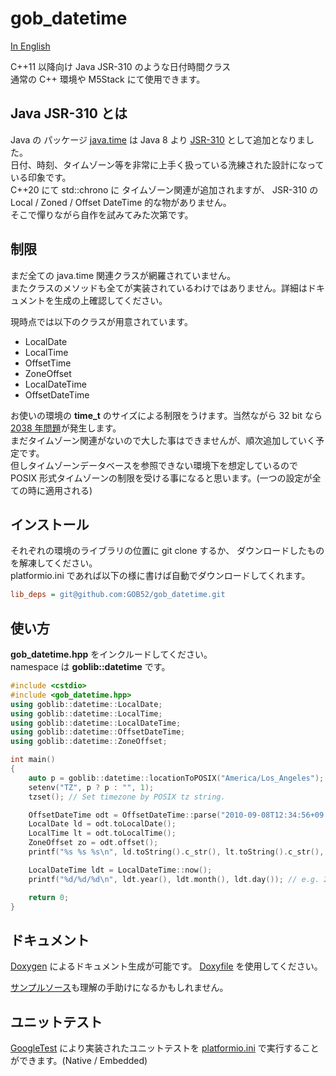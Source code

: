 # gob_datetime
[In English](README.en.md)  

C++11 以降向け Java JSR-310 のような日付時間クラス  
通常の C++ 環境や M5Stack にて使用できます。

## Java JSR-310 とは
Java の パッケージ [java.time](https://docs.oracle.com/javase/jp/18/docs/api/java.base/java/time/package-summary.html) は Java 8 より [JSR-310](https://jcp.org/en/jsr/detail?id=310) として追加となりました。  
日付、時刻、タイムゾーン等を非常に上手く扱っている洗練された設計になっている印象です。  
C++20 にて std::chrono に タイムゾーン関連が追加されますが、 JSR-310 の Local / Zoned / Offset DateTime 的な物がありません。  
そこで憚りながら自作を試みてみた次第です。

## 制限
まだ全ての java.time 関連クラスが網羅されていません。  
またクラスのメソッドも全てが実装されているわけではありません。詳細はドキュメントを生成の上確認してください。  

現時点では以下のクラスが用意されています。  
- LocalDate
- LocalTime
- OffsetTime
- ZoneOffset
- LocalDateTime
- OffsetDateTime

お使いの環境の **time_t** のサイズによる制限をうけます。当然ながら 32 bit なら [2038 年問題](https://ja.wikipedia.org/wiki/2038%E5%B9%B4%E5%95%8F%E9%A1%8C)が発生します。  
まだタイムゾーン関連がないので大した事はできませんが、順次追加していく予定です。  
但しタイムゾーンデータベースを参照できない環境下を想定しているので POSIX 形式タイムゾーンの制限を受ける事になると思います。(一つの設定が全ての時に適用される)


## インストール
それぞれの環境のライブラリの位置に git clone するか、 ダウンロードしたものを解凍してください。  
platformio.ini であれば以下の様に書けば自動でダウンロードしてくれます。

```ini
lib_deps = git@github.com:GOB52/gob_datetime.git
```

## 使い方
**gob_datetime.hpp** をインクルードしてください。  
namespace は **goblib::datetime** です。

```cpp
#include <cstdio>
#include <gob_datetime.hpp>
using goblib::datetime::LocalDate;
using goblib::datetime::LocalTime;
using goblib::datetime::LocalDateTime;
using goblib::datetime::OffsetDateTime;
using goblib::datetime::ZoneOffset;

int main()
{
	auto p = goblib::datetime::locationToPOSIX("America/Los_Angeles"); // => "PST8PDT,M3.2.0,M11.1.0"
	setenv("TZ", p ? p : "", 1);
	tzset(); // Set timezone by POSIX tz string.

	OffsetDateTime odt = OffsetDateTime::parse("2010-09-08T12:34:56+09:00");
	LocalDate ld = odt.toLocalDate();
	LocalTime lt = odt.toLocalTime();
	ZoneOffset zo = odt.offset();
	printf("%s %s %s\n", ld.toString().c_str(), lt.toString().c_str(), zo.toString().c_str()); // 2010-09-08 12:34:56 +09:00

	LocalDateTime ldt = LocalDateTime::now();
	printf("%d/%d/%d\n", ldt.year(), ldt.month(), ldt.day()); // e.g. 2022/12/12

	return 0;
}
```

## ドキュメント
[Doxygen](https://www.doxygen.nl/index.html) によるドキュメント生成が可能です。 [Doxyfile](doc/Doxyfile) を使用してください。  

[サンプルソース](examples)も理解の手助けになるかもしれません。


## ユニットテスト
[GoogleTest](https://google.github.io/googletest/) により実装されたユニットテストを [platformio.ini](platformio.ini) で実行することができます。(Native / Embedded)  
